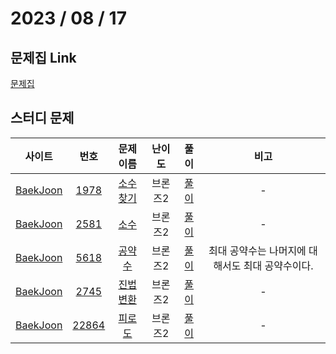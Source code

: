 # 2023 / 08 / 17

## 문제집 Link

[문제집](https://github.com/tony9402/baekjoon/tree/main/math)

## 스터디 문제

|                사이트                |                      번호                      |                     문제 이름                     | 난이도  |                          풀이                          |                       비고                       |
| :----------------------------------: | :--------------------------------------------: | :-----------------------------------------------: | :-----: | :----------------------------------------------------: | :----------------------------------------------: |
| [BaekJoon](https://www.acmicpc.net/) |  [1978](https://www.acmicpc.net/problem/1978)  | [소수 찾기](https://www.acmicpc.net/problem/1978) | 브론즈2 | [풀이](../../../../BaekJoon/Solutions/1978_소수_찾기/) |                        -                         |
| [BaekJoon](https://www.acmicpc.net/) |  [2581](https://www.acmicpc.net/problem/2581)  |   [소수](https://www.acmicpc.net/problem/2581)    | 브론즈2 |    [풀이](../../../../BaekJoon/Solutions/2581_소수)    |                        -                         |
| [BaekJoon](https://www.acmicpc.net/) |  [5618](https://www.acmicpc.net/problem/5618)  |  [공약수](https://www.acmicpc.net/problem/5618)   | 브론즈2 |  [풀이](../../../../BaekJoon/Solutions/5618_공약수/)   | 최대 공약수는 나머지에 대해서도 최대 공약수이다. |
| [BaekJoon](https://www.acmicpc.net/) |  [2745](https://www.acmicpc.net/problem/2745)  | [진법 변환](https://www.acmicpc.net/problem/2745) | 브론즈2 | [풀이](../../../../BaekJoon/Solutions/2745_진법_변환/) |                        -                         |
| [BaekJoon](https://www.acmicpc.net/) | [22864](https://www.acmicpc.net/problem/22864) |  [피로도](https://www.acmicpc.net/problem/22864)  | 브론즈2 |  [풀이](../../../../BaekJoon/Solutions/22864_피로도/)  |                        -                         |
